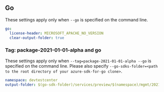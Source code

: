 ## Go

These settings apply only when `--go` is specified on the command line.

```yaml $(go)
go:
  license-header: MICROSOFT_APACHE_NO_VERSION
  clear-output-folder: true
```

### Tag: package-2021-01-01-alpha and go

These settings apply only when `--tag=package-2021-01-01-alpha --go` is specified on the command line.
Please also specify `--go-sdks-folder=<path to the root directory of your azure-sdk-for-go clone>`.

```yaml $(tag) == 'package-2021-01-01-alpha' && $(go)
namespace: devtestcenter
output-folder: $(go-sdk-folder)/services/preview/$(namespace)/mgmt/2021-01-01-alpha/$(namespace)
```